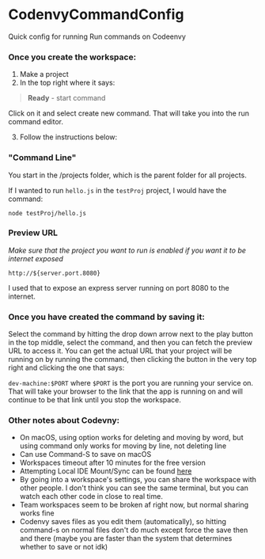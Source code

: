 # CodenvyCommandConfig
Quick config for running Run commands on Codeenvy

### Once you create the workspace:
1. Make a project
2. In the top right where it says: 
>**Ready** - start command

Click on it and select create new command. That will take you into the run command editor.

3. Follow the instructions below:

### "Command Line"
You start in the /projects folder, which is the parent folder for all projects.

If I wanted to run `hello.js` in the `testProj` project, I would have the command:

`node testProj/hello.js`

### Preview URL
*Make sure that the project you want to run is enabled if you want it to be internet exposed*

`http://${server.port.8080}`

I used that to expose an express server running on port 8080 to the internet.

### Once you have created the command by saving it:
Select the command by hitting the drop down arrow next to the play button in the top middle, select the command, and then you can fetch the preview URL to access it. You can get the actual URL that your project will be running on by running the command, then clicking the button in the very top right and clicking the one that says:

`dev-machine:$PORT` where `$PORT` is the port you are running your service on. That will take your browser to the link that the app is running on and will continue to be that link until you stop the workspace.

### Other notes about Codevny:
- On macOS, using option works for deleting and moving by word, but using command only works for moving by line, not deleting line
- Can use Command-S to save on macOS
- Workspaces timeout after 10 minutes for the free version
- Attempting Local IDE Mount/Sync can be found [here](https://codenvy.com/docs/user-guide/sync/index.html)
- By going into a workspace's settings, you can share the workspace with other people. I don't think you can see the same terminal, but you can watch each other code in close to real time.
- Team workspaces seem to be broken af right now, but normal sharing works fine
- Codenvy saves files as you edit them (automatically), so hitting command-s on normal files don't do much except force the save then and there (maybe you are faster than the system that determines whether to save or not idk)
